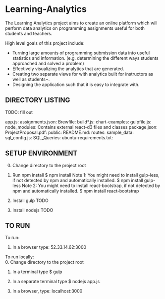 # Learning-Analytics

The Learning Analytics project aims to create an online platform which will perform data analytics on programming assignments useful for both students and teachers. 

High level goals of this project include:
- Turning large amounts of programming submission data into useful statistics and information. (e.g. determining the different ways students approached and solved a problem)
- Effectively visualizing the analytics that are generated.
- Creating two separate views for with analytics built for instructors as well as students¬.
- Designing the application such that it is easy to integrate with.

## DIRECTORY LISTING

TODO: fill out

app.js:
assignments.json:
Brewfile:
build*.js:
chart-examples:
gulpfile.js:
node_modules: Contains external react-d3 files and classes 
package.json:
ProjectProposal.pdf:
public:
README.md:
routes:
sample_data:
sql_config.js:
SQL_Queries:
ubuntu-requirements.txt:

## SETUP ENVIRONMENT    

0. Change directory to the project root

1. Run npm install
$ npm install
Note 1: You might need to install gulp-less, if not detected by npm and automatically installed.
$ npm install gulp-less
Note 2: You might need to install react-bootstrap, if not detected by npm and automatically installed.
$ npm install react-bootstrap

2. Install gulp
TODO

3. Install nodejs
TODO

## TO RUN 

To run:
1. In a browser type:
52.33.14.62:3000

To run locally:   
0. Change directory to the project root

1. In a terminal type
$ gulp

2. In a separate terminal type
$ nodejs app.js

3. In a browser, type:
localhost:3000

